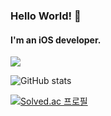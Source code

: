 ### Hello World! 👋

#### I'm an iOS developer.

<img src="https://img.shields.io/badge/Swift-F05138?style=flat&logo=Swift&logoColor=white"/>

![GitHub stats](https://github-readme-stats.vercel.app/api?username=seongminmon&count_private=true&show_icons=true&theme=solarized-light)

[![Solved.ac 프로필](http://mazassumnida.wtf/api/generate_badge?boj=k2417000)](https://solved.ac/k2417000)



<!--
<a href="버튼을 눌렀을 때 이동할 링크" target="_blank"><img src="https://img.shields.io/badge/뱃지레이블-배경색?style=뱃지모양&logo=로고&logoColor=로고색상"/></a>
<img src="http://mazandi.herokuapp.com/api?handle=k2417000&theme=warm"/>

- 🔭 I’m currently working on ...
- 🌱 I’m currently learning ...
- 👯 I’m looking to collaborate on ...
- 🤔 I’m looking for help with ...
- 💬 Ask me about ...
- 📫 How to reach me: ...
- 😄 Pronouns: ...
- ⚡ Fun fact: ...
-->
